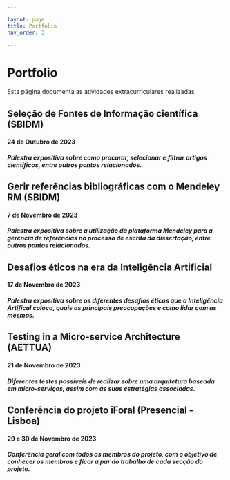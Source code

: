 ```yaml
---

layout: page
title: Portfolio
nav_order: 3

---
```



# Portfolio

Esta página documenta as atividades extracurriculares realizadas.



## Seleção de Fontes de Informação científica (SBIDM)

#### 24 de Outubro de 2023

##### Palestra expositiva sobre como procurar, selecionar e filtrar artigos científicos, entre outros pontos relacionados.



## Gerir referências bibliográficas com o Mendeley RM (SBIDM)

#### 7 de Novembro de 2023

##### Palestra expositiva sobre a utilização da plataforma Mendeley para a gerência de referências no processo de escrita da dissertação, entre outros pontos relacionados.



## Desafios éticos na era da Inteligência Artificial

#### 17 de Novembro de 2023

##### Palestra expositiva sobre os diferentes desafios éticos que a Inteligência Artifical coloca, quais as principais preocupações e como lidar com as mesmas.



## Testing in a Micro-service Architecture (AETTUA)

#### 21 de Novembro de 2023

##### Diferentes testes possíveis de realizar sobre uma arquitetura baseada em micro-serviços, assim com as suas estratégias associadas.



## Conferência do projeto iForal (Presencial - Lisboa)

#### 29 e 30 de Novembro de 2023

##### Conferência geral com todos os membros do projeto, com o objetivo de conhecer os membros e ficar a par do trabalho de cada secção do projeto.
